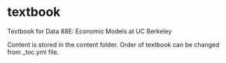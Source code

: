 # textbook
Textbook for Data 88E: Economic Models at UC Berkeley

Content is stored in the content folder. Order of textbook can be changed from _toc.yml file.
